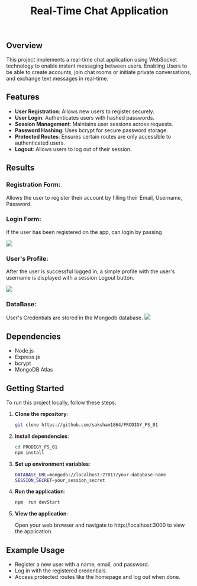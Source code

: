 <h1 align="center">
    <b>Real-Time Chat Application<br></b> 
<br>
</h1>

## Overview

This project implements a real-time chat application using WebSocket technology to enable instant messaging between users. Enabling Users to be able to create accounts, join chat rooms or initiate private conversations, and exchange text messages in real-time.


## Features

- **User Registration**: Allows new users to register securely.
- **User Login**: Authenticates users with hashed passwords.
- **Session Management**: Maintains user sessions across requests.
- **Password Hashing**: Uses bcrypt for secure password storage.
- **Protected Routes**: Ensures certain routes are only accessible to authenticated users.
- **Logout**: Allows users to log out of their session.

## Results

### Registration Form:

Allows the user to register their account by filling their Email, Username, Password.

### Login Form:

If the user has been registered on the app, can login by passing

<img src="./git_dcs/login.png" >

### User's Profile:

After the user is successful logged in, a simple profile with the user's username is displayed with a session Logout button.

<img src="./git_dcs/successful_login.png" >

### DataBase:

User's Credentials are stored in the Mongodb database.
<img src="./git_dcs/database.png">

## Dependencies

- Node.js
- Express.js
- bcrypt
- MongoDB Atlas

## Getting Started

To run this project locally, follow these steps:

1. **Clone the repository**:

   ```bash
   git clone https://github.com/saksham1864/PRODIGY_FS_01

   ```

2. **Install dependencies**:

   ```bash
   cd PRODIGY_FS_01
   npm install

   ```

3. **Set up environment variables**:
   ```bash
   DATABASE_URL=mongodb://localhost:27017/your-database-name
   SESSION_SECRET=your_session_secret
   ```
   
4. **Run the application**:

   ```bash
   npm  run devStart
   ```

5. **View the application**:

   Open your web browser and navigate to http://localhost:3000 to view the application.

## Example Usage

- Register a new user with a name, email, and password.
- Log in with the registered credentials.
- Access protected routes like the homepage and log out when done.
